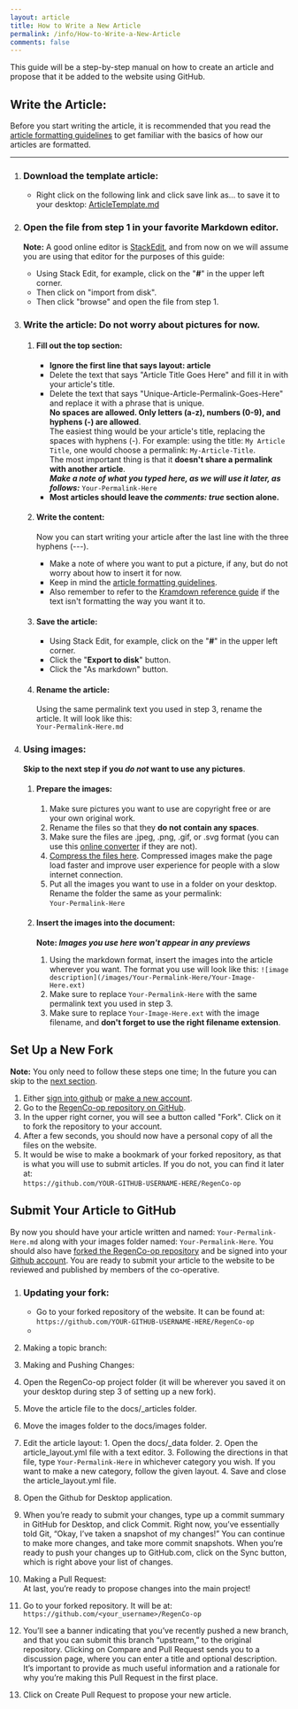 ```yaml
---
layout: article
title: How to Write a New Article
permalink: /info/How-to-Write-a-New-Article
comments: false
---
```


This guide will be a step-by-step manual on how to create an article and propose that it be added to the website using GitHub.

## Write the Article:

Before you start writing the article, it is recommended that you read the [article formatting guidelines](#todo) to get familiar with the basics of how our articles are formatted.

***

1. ### Download the template article:
   
   - Right click on the following link and click save link as... to save it to your desktop: [ArticleTemplate.md](https://github.com/RegenCo-op/RegenCo-op/raw/master/docs/_articles/ArticleTemplate.md)

2. ### Open the file from step 1 in your favorite Markdown editor.  
   **Note:** A good online editor is [StackEdit](https://stackedit.io/editor), and from now on we will assume you are using that editor for the purposes of this guide:
   
   - Using Stack Edit, for example, click on the "**#**" in the upper left corner.
   - Then click on "import from disk".
   - Then click "browse" and open the file from step 1.

3. ### Write the article: **Do not worry about pictures for now.**
   
   1. #### Fill out the top section:
      
      - **Ignore the first line that says layout: article**
      - Delete the text that says "Article Title Goes Here" and fill it in with your article's title.
      - Delete the text that says "Unique-Article-Permalink-Goes-Here" and replace it with a phrase that is unique.  
        **No spaces are allowed. Only letters (a-z), numbers (0-9), and hyphens (-) are allowed**.  
        The easiest thing would be your article's title, replacing the spaces with hyphens (-). For example: using the title: `My Article Title`, one would choose a permalink: `My-Article-Title`.  
        The most important thing is that it **doesn't share a permalink with another article**.  
        **_Make a note of what you typed here, as we will use it later, as follows:_** `Your-Permalink-Here`
      - **Most articles should leave the _comments: true_ section alone.**

   2. #### Write the content:  
      Now you can start writing your article after the last line with the three hyphens (---).
      
      - Make a note of where you want to put a picture, if any, but do not worry about how to insert it for now.
      - Keep in mind the [article formatting guidelines](#todo).
      - Also remember to refer to the [Kramdown reference guide](https://kramdown.gettalong.org/quickref.html) if the text isn't formatting the way you want it to.

   3. #### Save the article:
     
      - Using Stack Edit, for example, click on the "**#**" in the upper left corner.
      - Click the "**Export to disk**" button.
      - Click the "As markdown" button.

   4. #### Rename the article:
      Using the same permalink text you used in step 3, rename the article. It will look like this:  
      `Your-Permalink-Here.md`

4. ### Using images:  
   **Skip to the next step if you _do not_ want to use any pictures**.
   
   1. #### Prepare the images:
      
      1. Make sure pictures you want to use are copyright free or are your own original work.
      2. Rename the files so that they **do not contain any spaces**.
      3. Make sure the files are .jpeg, .png, .gif, or .svg format (you can use this [online converter](http://image.online-convert.com/convert-to-jpg) if they are not).
      4. [Compress the files here](https://compressor.io/). Compressed images make the page load faster and improve user experience for people with a slow internet connection.
      5. Put all the images you want to use in a folder on your desktop. Rename the folder the same as your permalink:  
`Your-Permalink-Here`

   2. #### Insert the images into the document:  
      **Note: _Images you use here won't appear in any previews_**
      
      1. Using the markdown format, insert the images into the article wherever you want. The format you use will look like this: `![image description](/images/Your-Permalink-Here/Your-Image-Here.ext)`
      2. Make sure to replace `Your-Permalink-Here` with the same permalink text you used in step 3.
      3. Make sure to replace `Your-Image-Here.ext` with the image filename, and **don't forget to use the right filename extension**.

## Set Up a New Fork

**Note:** You only need to follow these steps one time; In the future you can skip to the [next section](#submit-your-article-to-github).

1. Either [sign into github](https://github.com/login) or [make a new account](https://github.com/join).
2. Go to the [RegenCo-op repository on GitHub](https://github.com/RegenCo-op/RegenCo-op).
3. In the upper right corner, you will see a button called "Fork". Click on it to fork the repository to your account.
4. After a few seconds, you should now have a personal copy of all the files on the website.
5. It would be wise to make a bookmark of your forked repository, as that is what you will use to submit articles. If you do not, you can find it later at:  
   `https://github.com/YOUR-GITHUB-USERNAME-HERE/RegenCo-op`

## Submit Your Article to GitHub

By now you should have your article written and named: `Your-Permalink-Here.md` along with your images folder named: `Your-Permalink-Here`. You should also have [forked the RegenCo-op repository](#set-up-a-new-fork) and be signed into your [Github account](https://github.com/login). You are ready to submit your article to the website to be reviewed and published by members of the co-operative.

1. ### Updating your fork:
   - Go to your forked repository of the website. It can be found at:  
     `https://github.com/YOUR-GITHUB-USERNAME-HERE/RegenCo-op`
   - 

1. Making a topic branch:
   
1. Making and Pushing Changes:
  1. Open the RegenCo-op project folder (it will be wherever you saved it on your desktop during step 3 of setting up a new fork).
  2. Move the article file to the docs/_articles folder.
  3. Move the images folder to the docs/images folder.
  4. Edit the article layout:
    1. Open the docs/_data folder.
    2. Open the article_layout.yml file with a text editor.
    3. Following the directions in that file, type `Your-Permalink-Here` in whichever category you wish. If you want to make a new category, follow the given layout.
    4. Save and close the article_layout.yml file.
  5. Open the Github for Desktop application.
  6. When you’re ready to submit your changes, type up a commit summary in GitHub for Desktop, and click Commit. Right now, you’ve essentially told Git, “Okay, I’ve taken a snapshot of my changes!” You can continue to make more changes, and take more commit snapshots. When you’re ready to push your changes up to GitHub.com, click on the Sync button, which is right above your list of changes.
2. Making a Pull Request:  
At last, you’re ready to propose changes into the main project!
  1. Go to your forked repository. It will be at: `https://github.com/<your_username>/RegenCo-op`
  2. You’ll see a banner indicating that you’ve recently pushed a new branch, and that you can submit this branch “upstream,” to the original repository. Clicking on Compare and Pull Request sends you to a discussion page, where you can enter a title and optional description. It’s important to provide as much useful information and a rationale for why you’re making this Pull Request in the first place.
  3. Click on Create Pull Request to propose your new article.